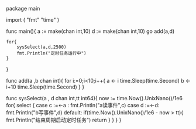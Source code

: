 package main

import (
	"fmt"
	"time"
)

func main(){
	a := make(chan int,10)
	d := make(chan int,10)
	go add(a,d)

	for{
		sysSelect(a,d,2500)
		fmt.Println("定时任务运行中")
	}

}

func add(a ,b chan int){
	for i:=0;i<10;i++{
		a <- i
		time.Sleep(time.Second)
		b <- i+10
		time.Sleep(time.Second)
	}
}

func sysSelect(a , d chan int,tt  int64){
	now := time.Now().UnixNano()/1e6
	for{
		select {
		case c :=<-a :
			fmt.Println("a读事件",c)
		case d :=<-d:
			fmt.Println("b写事件",d)
		default:
			if(time.Now().UnixNano()/1e6 - now  > tt){
				fmt.Println("结束周期启动定时任务")
				return
		}
		}
	}
}